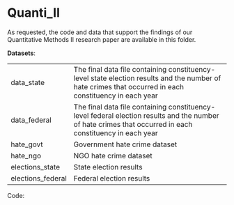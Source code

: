 # Quanti_II
As requested, the code and data that support the findings of our Quantitative Methods II research paper are available in this folder.

<p><strong>Datasets</strong>:</p>

<table>
  <tr>
    <td>data_state</td>
    <td>The final data file containing constituency-level state election results and the number of hate crimes that occurred in each constituency in each year</td>
  </tr>
  <tr>
    <td>data_federal</td>
    <td>The final data file containing constituency-level federal election results and the number of hate crimes that occurred in each constituency in each year</td>
  </tr>
  <tr>
    <td>hate_govt</td>
    <td>Government hate crime dataset</td>
  </tr>
  <tr>
    <td>hate_ngo</td>
    <td>NGO hate crime dataset</td>
  </tr>
  <tr>
    <td>elections_state</td>
    <td>State election results</td>
  </tr>
  <tr>
    <td>elections_federal</td>
    <td>Federal election results</td>
  </tr>
</table>



Code:
